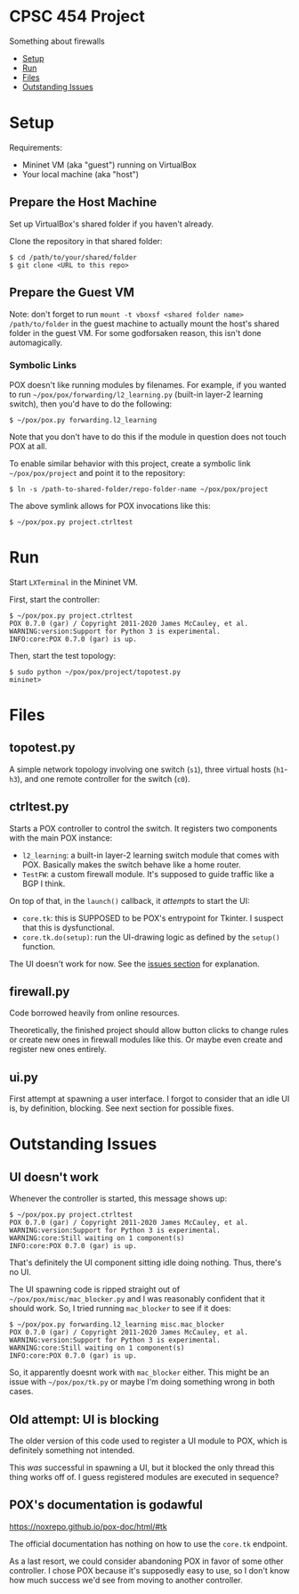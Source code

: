 # CPSC 454 Project

Something about firewalls

- [Setup](#setup)
- [Run](#run)
- [Files](#files)
- [Outstanding Issues](#outstanding-issues)

# Setup

Requirements: 

- Mininet VM (aka "guest") running on VirtualBox
- Your local machine (aka "host") 

## Prepare the Host Machine 

Set up VirtualBox's shared folder if you haven't already.

Clone the repository in that shared folder: 

```
$ cd /path/to/your/shared/folder
$ git clone <URL to this repo> 
```

## Prepare the Guest VM

Note: don't forget to run `mount -t vboxsf <shared folder name> /path/to/folder` in the guest machine to actually mount the host's shared folder in the guest VM. For some godforsaken reason, this isn't done automagically.

### Symbolic Links 

POX doesn't like running modules by filenames. For example, if you wanted to run `~/pox/pox/forwarding/l2_learning.py` (built-in layer-2 learning switch), then you'd have to do the following:

```
$ ~/pox/pox.py forwarding.l2_learning
```

Note that you don't have to do this if the module in question does not touch POX at all.

To enable similar behavior with this project, create a symbolic link `~/pox/pox/project` and point it to the repository:

```
$ ln -s /path-to-shared-folder/repo-folder-name ~/pox/pox/project
```

The above symlink allows for POX invocations like this: 

```
$ ~/pox/pox.py project.ctrltest
```

# Run 

Start `LXTerminal` in the Mininet VM. 

First, start the controller: 

```
$ ~/pox/pox.py project.ctrltest
POX 0.7.0 (gar) / Copyright 2011-2020 James McCauley, et al.
WARNING:version:Support for Python 3 is experimental.
INFO:core:POX 0.7.0 (gar) is up.
```

Then, start the test topology: 

```
$ sudo python ~/pox/pox/project/topotest.py
mininet> 
```

# Files 

## topotest.py

A simple network topology involving one switch (`s1`), three virtual hosts (`h1`-`h3`), and one remote controller for the switch (`c0`). 

## ctrltest.py 

Starts a POX controller to control the switch. It registers two components with the main POX instance:

- `l2_learning`: a built-in layer-2 learning switch module that comes with POX. Basically makes the switch behave like a home router.
- `TestFW`: a custom firewall module. It's supposed to guide traffic like a BGP I think. 

On top of that, in the `launch()` callback, it *attempts* to start the UI:
- `core.tk`: this is SUPPOSED to be POX's entrypoint for Tkinter. I suspect that this is dysfunctional. 
- `core.tk.do(setup)`: run the UI-drawing logic as defined by the `setup()` function.

The UI doesn't work for now. See the [issues section](#outstanding-issues) for explanation.

## firewall.py 

Code borrowed heavily from online resources. 

Theoretically, the finished project should allow button clicks to change rules or create new ones in firewall modules like this. Or maybe even create and register new ones entirely. 

## ui.py

First attempt at spawning a user interface. I forgot to consider that an idle UI is, by definition, blocking. See next section for possible fixes.

# Outstanding Issues

## UI doesn't work 

Whenever the controller is started, this message shows up: 

```
$ ~/pox/pox.py project.ctrltest
POX 0.7.0 (gar) / Copyright 2011-2020 James McCauley, et al.
WARNING:version:Support for Python 3 is experimental.
WARNING:core:Still waiting on 1 component(s)
INFO:core:POX 0.7.0 (gar) is up.
```

That's definitely the UI component sitting idle doing nothing. Thus, there's no UI. 

The UI spawning code is ripped straight out of `~/pox/pox/misc/mac_blocker.py` and I was reasonably confident that it should work. So, I tried running `mac_blocker` to see if it does: 

```
$ ~/pox/pox.py forwarding.l2_learning misc.mac_blocker
POX 0.7.0 (gar) / Copyright 2011-2020 James McCauley, et al.
WARNING:version:Support for Python 3 is experimental.
WARNING:core:Still waiting on 1 component(s)
INFO:core:POX 0.7.0 (gar) is up.
```

So, it apparently doesnt work with `mac_blocker` either. This might be an issue with `~/pox/pox/tk.py` or maybe I'm doing something wrong in both cases. 

## Old attempt: UI is blocking 

The older version of this code used to register a UI module to POX, which is definitely something not intended. 

This *was* successful in spawning a UI, but it blocked the only thread this thing works off of. I guess registered modules are executed in sequence? 

## POX's documentation is godawful 

https://noxrepo.github.io/pox-doc/html/#tk

The official documentation has nothing on how to use the `core.tk` endpoint. 

As a last resort, we could consider abandoning POX in favor of some other controller. I chose POX because it's supposedly easy to use, so I don't know how much success we'd see from moving to another controller.
